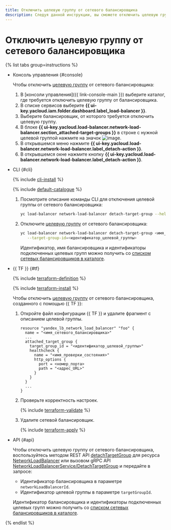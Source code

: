 ```yaml
---
title: Отключить целевую группу от сетевого балансировщика
description: Следуя данной инструкции, вы сможете отключить целевую группу от сетевого балансировщика.
---
```


# Отключить целевую группу от сетевого балансировщика

{% list tabs group=instructions %}

- Консоль управления {#console}

  Чтобы отключить [целевую группу](../concepts/target-resources.md) от сетевого балансировщика:
  1. В [консоли управления]({{ link-console-main }}) выберите каталог, где требуется отключить целевую группу от балансировщика.
  1. В списке сервисов выберите **{{ ui-key.yacloud.iam.folder.dashboard.label_load-balancer }}**.
  1. Выберите балансировщик, от которого требуется отключить целевую группу.
  1. В блоке **{{ ui-key.yacloud.load-balancer.network-load-balancer.section_attached-target-groups }}** в строке с нужной целевой группой нажмите на значок ![image](../../_assets/console-icons/ellipsis.svg).
  1. В открывшемся меню нажмите **{{ ui-key.yacloud.load-balancer.network-load-balancer.label_detach-action }}**.
  1. В открывшемся окне нажмите кнопку **{{ ui-key.yacloud.load-balancer.network-load-balancer.label_detach-action }}**.

- CLI {#cli}

  {% include [cli-install](../../_includes/cli-install.md) %}

  {% include [default-catalogue](../../_includes/default-catalogue.md) %}

  1. Посмотрите описание команды CLI для отключения целевой группы от сетевого балансировщика:

     ```bash
     yc load-balancer network-load-balancer detach-target-group --help
     ```

  1. Отключите [целевую группу](../concepts/target-resources.md) от сетевого балансировщика:

     ```bash
     yc load-balancer network-load-balancer detach-target-group <имя_или_идентификатор_балансировщика> \
        --target-group-id=<идентификатор_целевой_группы>
     ```

     Идентификатор, имя балансировщика и идентификаторы подключенных целевых групп можно получить со [списком сетевых балансировщиков в каталоге](load-balancer-list.md#list).

- {{ TF }} {#tf}

  {% include [terraform-definition](../../_tutorials/_tutorials_includes/terraform-definition.md) %}

  {% include [terraform-install](../../_includes/terraform-install.md) %}

  Чтобы отключить [целевую группу](../concepts/target-resources.md) от сетевого балансировщика, созданного с помощью {{ TF }}:
  1. Откройте файл конфигурации {{ TF }} и удалите фрагмент с описанием целевой группы.

     ```hcl
     resource "yandex_lb_network_load_balancer" "foo" {
       name = "<имя_сетевого_балансировщика>"
       ...
       attached_target_group {
         target_group_id = "<идентификатор_целевой_группы>"
         healthcheck {
           name = "<имя_проверки_состояния>"
           http_options {
             port = <номер_порта>
             path = "<адрес_URL>"
           }
         }
       }
       ...
     }
     ```

  1. Проверьте корректность настроек.

     {% include [terraform-validate](../../_includes/mdb/terraform/validate.md) %}

  1. Удалите сетевой балансировщик.

     {% include [terraform-apply](../../_includes/mdb/terraform/apply.md) %}

- API {#api}

  Чтобы отключить целевую группу от сетевого балансировщика, воспользуйтесь методом REST API [detachTargetGroup](../api-ref/NetworkLoadBalancer/detachTargetGroup.md) для ресурса [NetworkLoadBalancer](../api-ref/NetworkLoadBalancer/index.md) или вызовом gRPC API [NetworkLoadBalancerService/DetachTargetGroup](../api-ref/grpc/network_load_balancer_service.md#DetachTargetGroup) и передайте в запросе:

  * Идентификатор балансировщика в параметре `networkLoadBalancerId`.
  * Идентификатор целевой группы в параметре `targetGroupId`.

  Идентификатор балансировщика и идентификаторы подключенных целевых групп можно получить со [списком сетевых балансировщиков в каталоге](load-balancer-list.md#list).

{% endlist %}
